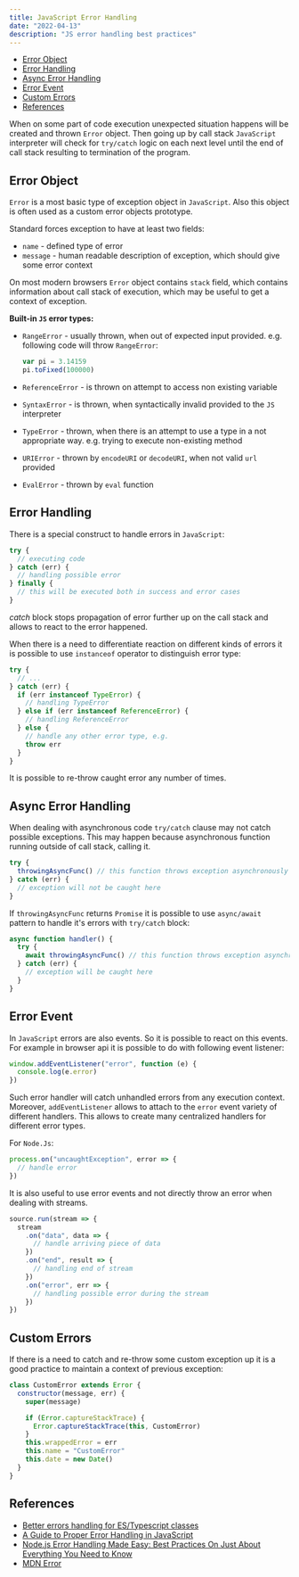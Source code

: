 ```yaml
---
title: JavaScript Error Handling
date: "2022-04-13"
description: "JS error handling best practices"
---
```


- [Error Object](#error-object)
- [Error Handling](#error-handling)
- [Async Error Handling](#async-error-handling)
- [Error Event](#error-event)
- [Custom Errors](#custom-errors)
- [References](#references)

When on some part of code execution unexpected situation happens will be created and thrown `Error` object. Then going up by call stack `JavaScript` interpreter will check for `try/catch` logic on each next
level until the end of call stack resulting to termination of the program.

## Error Object

`Error` is a most basic type of exception object in `JavaScript`. Also this object is often used as a custom error objects prototype.

Standard forces exception to have at least two fields:

- `name` - defined type of error
- `message` - human readable description of exception, which should give some error context

On most modern browsers `Error` object contains `stack` field, which contains information about call stack of execution, which may be useful to get a context of exception.

**Built-in `JS` error types:**

- `RangeError` - usually thrown, when out of expected input provided. e.g. following code will throw `RangeError`:

  ```js
  var pi = 3.14159
  pi.toFixed(100000)
  ```

- `ReferenceError` - is thrown on attempt to access non existing variable
- `SyntaxError` - is thrown, when syntactically invalid provided to the `JS` interpreter
- `TypeError` - thrown, when there is an attempt to use a type in a not appropriate way. e.g. trying to execute non-existing method
- `URIError` - thrown by `encodeURI` or `decodeURI`, when not valid `url` provided
- `EvalError` - thrown by `eval` function

## Error Handling

There is a special construct to handle errors in `JavaScript`:

```js
try {
  // executing code
} catch (err) {
  // handling possible error
} finally {
  // this will be executed both in success and error cases
}
```

_catch_ block stops propagation of error further up on the call stack and allows to react to the error happened.

When there is a need to differentiate reaction on different kinds of errors it is possible to use `instanceof` operator to distinguish error type:

```js
try {
  // ...
} catch (err) {
  if (err instanceof TypeError) {
    // handling TypeError
  } else if (err instanceof ReferenceError) {
    // handling ReferenceError
  } else {
    // handle any other error type, e.g.
    throw err
  }
}
```

It is possible to re-throw caught error any number of times.

## Async Error Handling

When dealing with asynchronous code `try/catch` clause may not catch possible exceptions. This may happen because asynchronous function running outside of call stack, calling it.

```js
try {
  throwingAsyncFunc() // this function throws exception asynchronously
} catch (err) {
  // exception will not be caught here
}
```

If `throwingAsyncFunc` returns `Promise` it is possible to use `async/await` pattern to handle it's errors with `try/catch` block:

```js
async function handler() {
  try {
    await throwingAsyncFunc() // this function throws exception asynchronously
  } catch (err) {
    // exception will be caught here
  }
}
```

## Error Event

In `JavaScript` errors are also events. So it is possible to react on this events. For example in browser api it is possible to do with following event listener:

```js
window.addEventListener("error", function (e) {
  console.log(e.error)
})
```

Such error handler will catch unhandled errors from any execution context.
Moreover, `addEventListener` allows to attach to the `error` event variety of different handlers.
This allows to create many centralized handlers for different error types.

For `Node.Js`:

```js
process.on("uncaughtException", error => {
  // handle error
})
```

It is also useful to use error events and not directly throw an error when dealing with streams.

```js
source.run(stream => {
  stream
    .on("data", data => {
      // handle arriving piece of data
    })
    .on("end", result => {
      // handling end of stream
    })
    .on("error", err => {
      // handling possible error during the stream
    })
})
```

## Custom Errors

If there is a need to catch and re-throw some custom exception up it is a good practice to maintain a context of previous exception:

```js
class CustomError extends Error {
  constructor(message, err) {
    super(message)

    if (Error.captureStackTrace) {
      Error.captureStackTrace(this, CustomError)
    }
    this.wrappedError = err
    this.name = "CustomError"
    this.date = new Date()
  }
}
```

## References

- [Better errors handling for ES/Typescript classes](https://blog.bitsrc.io/errors-handling-for-vue-class-components-2f152f7c7515)
- [A Guide to Proper Error Handling in JavaScript](https://www.sitepoint.com/proper-error-handling-javascript/)
- [Node.js Error Handling Made Easy: Best Practices On Just About Everything You Need to Know](https://sematext.com/blog/node-js-error-handling/#toc-types-of-errors-operational-vs-programmer-errors-2)
- [MDN Error](https://developer.mozilla.org/en-US/docs/Web/JavaScript/Reference/Global_Objects/Error)
